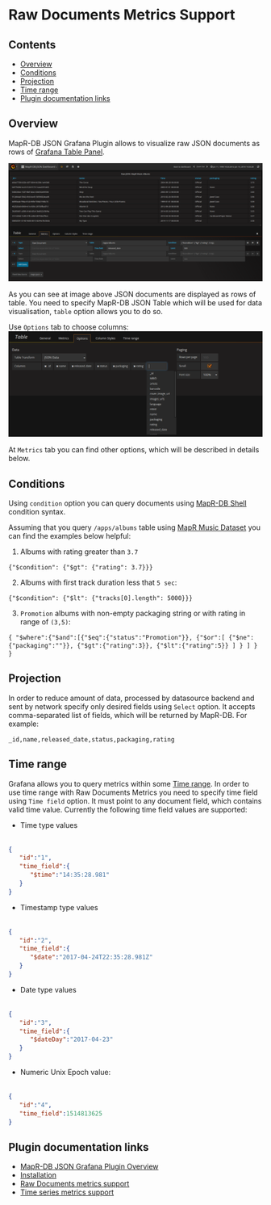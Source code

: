 # Raw Documents Metrics Support

## Contents

* [Overview](#overview)
* [Conditions](#conditions)
* [Projection](#projection)
* [Time range](#time-range)
* [Plugin documentation links](#plugin-documentation-links)

## Overview

MapR-DB JSON Grafana Plugin allows to visualize raw JSON documents as rows of 
[Grafana Table Panel](http://docs.grafana.org/features/panels/table_panel/). 

![Raw JSON documents](images/raw-json-overview.png?raw=true "Raw JSON documents")

As you can see at image above JSON documents are displayed as rows of table. You need to specify MapR-DB JSON Table 
which will be used for data visualisation, `table` option allows you to do so.

Use `Options` tab to choose columns:
![Table Panel Options Tab](images/table-panel-options-tab.png?raw=true "Table Panel Options Tab")

At `Metrics` tab you can find other options, which will be described in details below.

## Conditions

Using `condition` option you can query documents using 
[MapR-DB Shell](https://maprdocs.mapr.com/60/ReferenceGuide/mapr_dbshell.html) condition syntax.

Assuming that you query `/apps/albums` table using 
[MapR Music Dataset](https://github.com/mapr-demos/mapr-music/blob/master/doc/tutorials/004-import-the-data-set.md) 
you can find the examples below helpful:

1. Albums with rating greater than `3.7`
```
{"$condition": {"$gt": {"rating": 3.7}}}
```

2. Albums with first track duration less that `5 sec`:
```
{"$condition": {"$lt": {"tracks[0].length": 5000}}}
```

3. `Promotion` albums with non-empty packaging string or with rating in range of `(3,5)`:
```
{ "$where":{"$and":[{"$eq":{"status":"Promotion"}}, {"$or":[ {"$ne":{"packaging":""}}, {"$gt":{"rating":3}}, {"$lt":{"rating":5}} ] } ] } }
```

## Projection
In order to reduce amount of data, processed by datasource backend and sent by network specify only desired fields using 
`Select` option. It accepts comma-separated list of fields, which will be returned by MapR-DB. For example:

```
_id,name,released_date,status,packaging,rating
```

## Time range

Grafana allows you to query metrics within some 
[Time range](http://docs.grafana.org/reference/timerange/#time-range-controls). In order to use time range with 
Raw Documents Metrics you need to specify time field using `Time field` option. It must point to any document field, 
which contains valid time value. Currently the following time field values are supported:
* Time type values

```json

{  
   "id":"1",
   "time_field":{  
      "$time":"14:35:28.981"
   }
}

```

* Timestamp type values

```json

{  
   "id":"2",
   "time_field":{  
      "$date":"2017-04-24T22:35:28.981Z"
   }
}

```

* Date type values

```json

{  
   "id":"3",
   "time_field":{  
      "$dateDay":"2017-04-23"
   }
}

```

* Numeric Unix Epoch value:

```json

{  
   "id":"4",
   "time_field":1514813625
}

```

## Plugin documentation links

* [MapR-DB JSON Grafana Plugin Overview](001-overview.md)
* [Installation](002-installation.md)
* [Raw Documents metrics support](003-raw-documents-support.md)
* [Time series metrics support](004-time-series-support.md)
